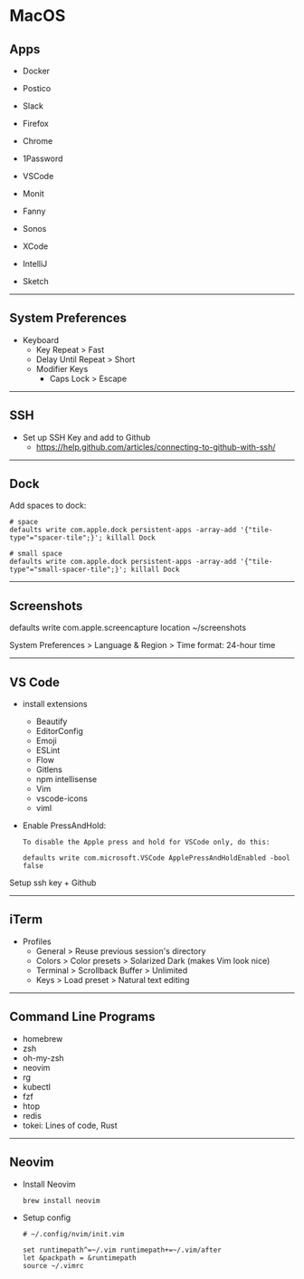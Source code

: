 # MacOS

## Apps
- Docker
- Postico
- Slack
- Firefox
- Chrome
- 1Password
- VSCode
- Monit
- Fanny
- Sonos

- XCode
- IntelliJ
- Sketch

----
## System Preferences
- Keyboard
  - Key Repeat > Fast
  - Delay Until Repeat > Short
  - Modifier Keys
    - Caps Lock > Escape

---
## SSH
- Set up SSH Key and add to Github
  - https://help.github.com/articles/connecting-to-github-with-ssh/

---
## Dock
Add spaces to dock:
```
# space
defaults write com.apple.dock persistent-apps -array-add '{"tile-type"="spacer-tile";}'; killall Dock

# small space
defaults write com.apple.dock persistent-apps -array-add '{"tile-type"="small-spacer-tile";}'; killall Dock
```

---
## Screenshots
defaults write com.apple.screencapture location ~/screenshots

System Preferences > Language & Region > Time format: 24-hour time


---
## VS Code
- install extensions
  - Beautify
  - EditorConfig
  - Emoji
  - ESLint
  - Flow
  - Gitlens
  - npm intellisense
  - Vim
  - vscode-icons
  - viml

- Enable PressAndHold:
    ```
    To disable the Apple press and hold for VSCode only, do this:

    defaults write com.microsoft.VSCode ApplePressAndHoldEnabled -bool false
    ```

Setup ssh key + Github

---
## iTerm
- Profiles
  - General > Reuse previous session's directory
  - Colors > Color presets > Solarized Dark (makes Vim look nice)
  - Terminal > Scrollback Buffer > Unlimited
  - Keys > Load preset > Natural text editing

---
## Command Line Programs
- homebrew
- zsh
- oh-my-zsh
- neovim
- rg
- kubectl
- fzf
- htop
- redis
- tokei: Lines of code, Rust

----
## Neovim
- Install Neovim
  ```
  brew install neovim
  ```
- Setup config
  ```
  # ~/.config/nvim/init.vim

  set runtimepath^=~/.vim runtimepath+=~/.vim/after
  let &packpath = &runtimepath
  source ~/.vimrc
  ```
